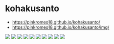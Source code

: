 # kohakusanto
- https://pinkromeo18.github.io/kohakusanto/
- https://pinkromeo18.github.io/kohakusanto/img/

<img src="https://pinkromeo18.github.io/kohakusanto/img/kohakusan-icon.jpg">  
<img src="https://pinkromeo18.github.io/kohakusanto/img/1.jpg">
<img src="https://pinkromeo18.github.io/kohakusanto//img/2.jpg">
<img src="https://pinkromeo18.github.io/kohakusanto//img/3.jpg">
<img src="https://pinkromeo18.github.io/kohakusanto//img/4.jpg">
<img src="https://pinkromeo18.github.io/kohakusanto//img/5.jpg">
<img src="https://pinkromeo18.github.io/kohakusanto//img/6.jpg">
<img src="https://pinkromeo18.github.io/kohakusanto//img/7.jpg">
<img src="https://pinkromeo18.github.io/kohakusanto//img/8.jpg">

<img src="https://pinkromeo18.github.io/kohakusanto//img/404.jpg">
